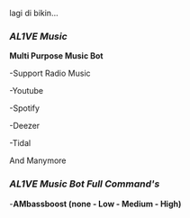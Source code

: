 lagi di bikin...
### ***AL1VE Music***

**Multi Purpose Music Bot**

-Support Radio Music

-Youtube

-Spotify

-Deezer

-Tidal 

And Manymore

### ***AL1VE Music Bot Full Command's***

-**AMbassboost (none - Low - Medium - High)**
